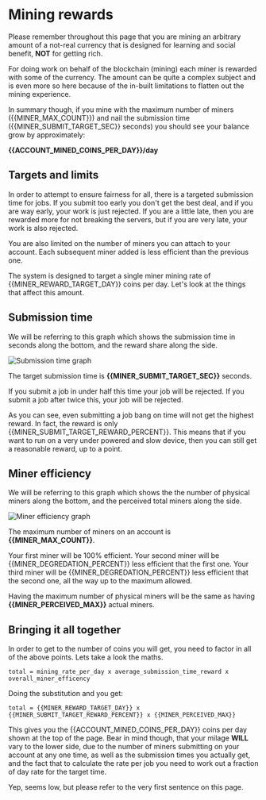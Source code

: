 # Mining rewards

Please remember throughout this page that you are mining an arbitrary amount of a not-real currency that is designed for learning and social benefit, **NOT** for getting rich.

For doing work on behalf of the blockchain (mining) each miner is rewarded with some of the currency. The amount can be quite a complex subject and is even more so here because of the in-built limitations to flatten out the mining experience.

In summary though, if you mine with the maximum number of miners ({{MINER_MAX_COUNT}}) and nail the submission time ({{MINER_SUBMIT_TARGET_SEC}} seconds) you should see your balance grow by approximately:

**{{ACCOUNT_MINED_COINS_PER_DAY}}/day**

## Targets and limits

In order to attempt to ensure fairness for all, there is a targeted submission time for jobs. If you submit too early you don't get the best deal, and if you are way early, your work is just rejected. If you are a little late, then you are rewarded more for not breaking the servers, but if you are very late, your work is also rejected.

You are also limited on the number of miners you can attach to your account. Each subsequent miner added is less efficient than the previous one.

The system is designed to target a single miner mining rate of {{MINER_REWARD_TARGET_DAY}} coins per day. Let's look at the things that affect this amount.

## Submission time

We will be referring to this graph which shows the submission time in seconds along the bottom, and the reward share along the side.

![Submission time graph](/gfx/submission_time.png)

The target submission time is **{{MINER_SUBMIT_TARGET_SEC}}** seconds.

If you submit a job in under half this time your job will be rejected. If you submit a job after twice this, your job will be rejected.

As you can see, even submitting a job bang on time will not get the highest reward. In fact, the reward is only {{MINER_SUBMIT_TARGET_REWARD_PERCENT}}. This means that if you want to run on a very under powered and slow device, then you can still get a reasonable reward, up to a point.

## Miner efficiency

We will be referring to this graph which shows the the number of physical miners along the bottom, and the perceived total miners along the side.

![Miner efficiency graph](/gfx/miner_efficiency.png)

The maximum number of miners on an account is **{{MINER_MAX_COUNT}}**.

Your first miner will be 100% efficient. Your second miner will be {{MINER_DEGREDATION_PERCENT}} less efficient that the first one. Your third miner will be {{MINER_DEGREDATION_PERCENT}} less efficient that the second one, all the way up to the maximum allowed.

Having the maximum number of physical miners will be the same as having **{{MINER_PERCEIVED_MAX}}** actual miners.

## Bringing it all together

In order to get to the number of coins you will get, you need to factor in all of the above points. Lets take a look the maths.

`total = mining_rate_per_day x average_submission_time_reward x overall_miner_efficency`

Doing the substitution and you get:

`total = {{MINER_REWARD_TARGET_DAY}} x {{MINER_SUBMIT_TARGET_REWARD_PERCENT}} x {{MINER_PERCEIVED_MAX}}`

This gives you the {{ACCOUNT_MINED_COINS_PER_DAY}} coins per day shown at the top of the page. Bear in mind though, that your milage **WILL** vary to the lower side, due to the number of miners submitting on your account at any one time, as well as the submission times you actually get, and the fact that to calculate the rate per job you need to work out a fraction of day rate for the target time.

Yep, seems low, but please refer to the very first sentence on this page.
